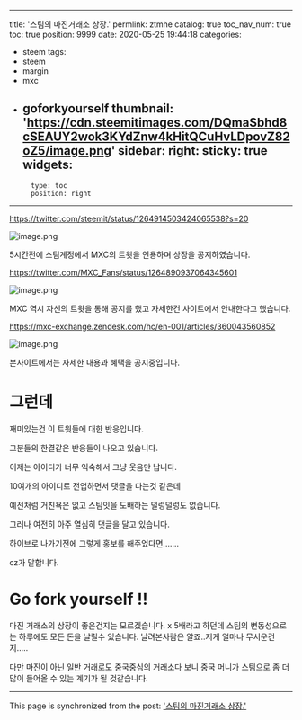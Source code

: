 
---
title: '스팀의 마진거래소 상장.'
permlink: ztmhe
catalog: true
toc_nav_num: true
toc: true
position: 9999
date: 2020-05-25 19:44:18
categories:
- steem
tags:
- steem
- margin
- mxc
- goforkyourself
thumbnail: 'https://cdn.steemitimages.com/DQmaSbhd8cSEAUY2wok3KYdZnw4kHitQCuHvLDpovZ82oZ5/image.png'
sidebar:
    right:
        sticky: true
widgets:
    -
        type: toc
        position: right
---


https://twitter.com/steemit/status/1264914503424065538?s=20


![image.png](https://cdn.steemitimages.com/DQmaSbhd8cSEAUY2wok3KYdZnw4kHitQCuHvLDpovZ82oZ5/image.png)


5시간전에 스팀계정에서 MXC의 트윗을 인용하며 상장을 공지하였습니다.


https://twitter.com/MXC_Fans/status/1264890937064345601


![image.png](https://cdn.steemitimages.com/DQmdJTUqbVgocRANkBSmyWuj46NGzAsuLc6EQJq5N2fS6Pw/image.png)

MXC 역시 자신의 트윗을 통해 공지를 했고 자세한건 사이트에서 안내한다고 했습니다.




https://mxc-exchange.zendesk.com/hc/en-001/articles/360043560852


![image.png](https://cdn.steemitimages.com/DQmNonL2Ke9gBKmWeETv93FCqWXpXnRT9iox49vnmSJtFQ9/image.png)

본사이트에서는 자세한 내용과 혜택을 공지중입니다.



# 그런데

재미있는건 이 트윗들에 대한 반응입니다.



그분들의 한결같은 반응들이 나오고 있습니다.

이제는 아이디가 너무 익숙해서 그냥 웃음만 납니다.

10여개의 아이디로 전업하면서 댓글을 다는것 같은데

예전처럼 거친욕은 없고 스팀잇을 도배하는 덜렁덜렁도 없습니다.

그러나 여전히 아주 열심히 댓글을 달고 있습니다.

하이브로 나가기전에 그렇게 홍보를 해주었다면.......

cz가 말합니다.

# Go fork yourself !!


마진 거래소의 상장이 좋은건지는 모르겠습니다. x 5배라고 하던데 스팀의 변동성으로는 하루에도 모든 돈을 날릴수 있습니다. 날려본사람은 알죠..저게 얼마나 무서운건지.....


다만 마진이 아닌 일반 거래로도 중국중심의 거래소다 보니 중국 머니가 스팀으로 좀 더 많이 들어올 수 있는 계기가 될 것같습니다.

- - -

This page is synchronized from the post: ['스팀의 마진거래소 상장.'](https://steemit.com/@virus707/ztmhe)
